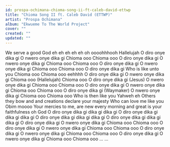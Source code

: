 ```yaml
---
id: prospa-ochimana-chioma-song-ii-ft-caleb-david-ettwp
title: "Chioma Song II ft. Caleb David (ETTWP)"
artist: "Prospa Ochimana"
album: "Ekwueme To The World Project"
cover: ""
created: ""
updated: ""
---
```


We serve a good God
eh eh
eh eh eh oh
oooohhhooh
Hallelujah
O diro onye dika gi
O nwero onye dika gi
Chioma ooo
Chioma ooo
O diro onye dika gi
O nwero onye dika gi
Chioma ooo
Chioma ooo
O diro onye dika gi
O nwero onye dika gi
Chioma ooo
Chioma ooo
O diro onye dika gi
Who is like unto you
Chioma ooo
Chioma ooo
eehhhh
O diro onye dika gi
O nwero onye dika gi
Chioma ooo
(Hallelujah)
Chioma ooo
O diro onye dika gi
(Jesus)
O nwero onye dika gi
Chioma ooo
Chioma ooo
O diro onye dika gi
O nwero onye dika gi
Chioma ooo
Chioma ooo
O diro onye dika gi
(Waymaker)
O nwero onye dika gi
Chioma ooo
Chioma ooo
Who is then like you
Yahweh eh
Others they bow and and creations declare your majesty
Who can love me like you
Obim moooo
Your mercies to me, are new every morning and great is your faithfulness oh God
O diro onye dika gi
dika gi
dika gi
O diro onye dika gi
dika gi
dika gi
O diro onye dika gi
dika gi
dika gi
O diro onye dika gi
dika gi
dika gi
O diro onye dika gi
O nwero onye dika gi
Chioma ooo
Chioma ooo
O diro onye dika gi
O nwero onye dika gi
Chioma ooo
Chioma ooo
O diro onye dika gi
O nwero onye dika gi
Chioma ooo
Chioma ooo
O diro onye dika gi
O nwero onye dika gi
Chioma ooo
Chioma ooo
...
...